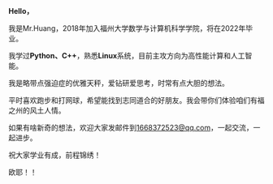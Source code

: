 **Hello，**

我是Mr.Huang，2018年加入福州大学数学与计算机科学学院，将在2022年毕业。

我学过**Python、C++**，熟悉**Linux**系统，目前主攻方向为高性能计算和人工智能。

我是略带点强迫症的优雅天秤，爱钻研爱思考，时常有点大胆的想法。

平时喜欢跑步和打网球，希望能找到志同道合的好朋友。我会带你们体验咱们有福之州的风土人情。

如果有啥新奇的想法，欢迎大家发邮件到[1668372523@qq.com](mailto:1668372523@qq.com)，一起交流，一起进步。

祝大家学业有成，前程锦绣！

欧耶！！